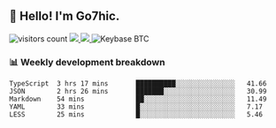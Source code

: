 ## 👋 Hello! I'm Go7hic.

 ![visitors count](https://visitors-by-url-pls-dont-use-this-in-your-repo.vercel.app/Go7hic-github-readme)
 <a href="https://twitter.com/Go7hic">
    <img src="https://img.shields.io/badge/-@Go7hic-1ca0f1?style=flat-square&labelColor=1ca0f1&logo=twitter&logoColor=white&link=https://twitter.com/Go7hic">
   <a/>
   <a href="mailto:gtfx0209@gmail.com">
    <img src="https://img.shields.io/badge/-gtfx0209@gmail.com-c14438?style=flat-square&logo=Gmail&logoColor=white&link=mailto:gtfx0209@gmail.com">
   <a/>
    ![Keybase BTC](https://img.shields.io/keybase/btc/Go7hic)
 <!--
🔭 I’m currently working
🌱 I’m currently learning
💬 Ask me about 
📫 How to reach me: 
⚡ Fun fact: 
-->
 <!--
![My Github Stats](https://github-readme-stats.vercel.app/api?username=Go7hic&show_icons=true&count_private=true)

-->

### 📊 Weekly development breakdown
<!--START_SECTION:waka-->
```text
TypeScript  3 hrs 17 mins       ██████████░░░░░░░░░░░░░░░   41.66 
JSON        2 hrs 26 mins       ███████░░░░░░░░░░░░░░░░░░   30.99 
Markdown    54 mins             ██░░░░░░░░░░░░░░░░░░░░░░░   11.49 
YAML        33 mins             █░░░░░░░░░░░░░░░░░░░░░░░░   7.17 
LESS        25 mins             █░░░░░░░░░░░░░░░░░░░░░░░░   5.46
```
<!--END_SECTION:waka-->

